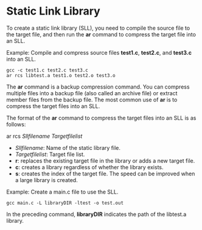 # Static Link Library<a name="EN-US_TOPIC_0229243727"></a>

To create a static link library \(SLL\), you need to compile the source file to the target file, and then run the  **ar**  command to compress the target file into an SLL.

Example: Compile and compress source files  **test1.c**,  **test2.c**, and  **test3.c**  into an SLL.

```
gcc -c test1.c test2.c test3.c
ar rcs libtest.a test1.o test2.o test3.o
```

The  **ar**  command is a backup compression command. You can compress multiple files into a backup file \(also called an archive file\) or extract member files from the backup file. The most common use of  **ar**  is to compress the target files into an SLL.

The format of the  **ar**  command to compress the target files into an SLL is as follows:

ar rcs  _Sllfilename_ _Targetfilelist_

-   _Sllfilename_: Name of the static library file.
-   _Targetfilelist_: Target file list.
-   **r**: replaces the existing target file in the library or adds a new target file.
-   **c**: creates a library regardless of whether the library exists.
-   **s**: creates the index of the target file. The speed can be improved when a large library is created.

Example: Create a main.c file to use the SLL.

```
gcc main.c -L libraryDIR -ltest -o test.out
```

In the preceding command,  **libraryDIR**  indicates the path of the libtest.a library.

